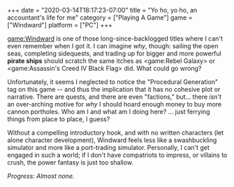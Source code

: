 +++
date = "2020-03-14T18:17:23-07:00"
title = "Yo ho, yo ho, an accountant's life for me"
category = ["Playing A Game"]
game = ["Windward"]
platform = ["PC"]
+++

<game:Windward> is one of those long-since-backlogged titles where I can't even remember when I got it.  I can imagine <i>why</i>, though: sailing the open seas, completing sidequests, and trading up for bigger and more powerful <b>pirate ships</b> should scratch the same itches as <game:Rebel Galaxy> or <game:Assassin's Creed IV Black Flag> did.  What could go wrong?

Unfortunately, it seems I neglected to notice the "Procedural Generation" tag on this game -- and thus the implication that it has no cohesive plot or narrative.  There are quests, and there are even "factions," but... there <i>isn't</i> an over-arching motive for <i>why</i> I should hoard enough money to buy more cannon portholes.  Who am I and what am I doing here?  ... just ferrying things from place to place, I guess?

Without a compelling introductory hook, and with no written characters (let alone character development), Windward feels less like a swashbuckling simulator and more like a port-trading simulator.  Personally, I can't get engaged in such a world; if I don't have compatriots to impress, or villains to crush, the power fantasy is just too shallow.

<i>Progress: Almost none.</i>
